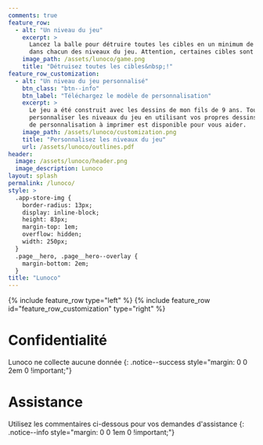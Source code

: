 ```yaml
---
comments: true
feature_row:
  - alt: "Un niveau du jeu"
    excerpt: >
      Lancez la balle pour détruire toutes les cibles en un minimum de coups jusqu'à obtenir 3 étoiles
      dans chacun des niveaux du jeu. Attention, certaines cibles sont plus résistantes que d'autres&nbsp;!
    image_path: /assets/lunoco/game.png
    title: "Détruisez toutes les cibles&nbsp;!"
feature_row_customization:
  - alt: "Un niveau du jeu personnalisé"
    btn_class: "btn--info"
    btn_label: "Téléchargez le modèle de personnalisation"
    excerpt: >
      Le jeu a été construit avec les dessins de mon fils de 9 ans. Tout comme lui, vous pouvez
      personnaliser les niveaux du jeu en utilisant vos propres dessins ou photos. Un modèle
      de personnalisation à imprimer est disponible pour vous aider.
    image_path: /assets/lunoco/customization.png
    title: "Personnalisez les niveaux du jeu"
    url: /assets/lunoco/outlines.pdf
header:
  image: /assets/lunoco/header.png
  image_description: Lunoco
layout: splash
permalink: /lunoco/
style: >
  .app-store-img {
    border-radius: 13px;
    display: inline-block;
    height: 83px;
    margin-top: 1em;
    overflow: hidden;
    width: 250px;
  }
  .page__hero, .page__hero--overlay {
    margin-bottom: 2em;
  }
title: "Lunoco"
---
```

<!--
      [![Télécharger dans l'App Store](https://tools.applemediaservices.com/api/badges/download-on-the-app-store/black/fr-fr?size=250x83&amp;releaseDate=1462838400&h=9797f4b64bd87cca51063afbefd5b5af){: .app-store-img}](http://www.apple.com)
-->
{% include feature_row type="left" %}
{% include feature_row id="feature_row_customization" type="right" %}

# Confidentialité
Lunoco ne collecte aucune donnée
{: .notice--success style="margin: 0 0 2em 0 !important;"}

# Assistance
Utilisez les commentaires ci-dessous pour vos demandes d'assistance
{: .notice--info style="margin: 0 0 1em 0 !important;"}
